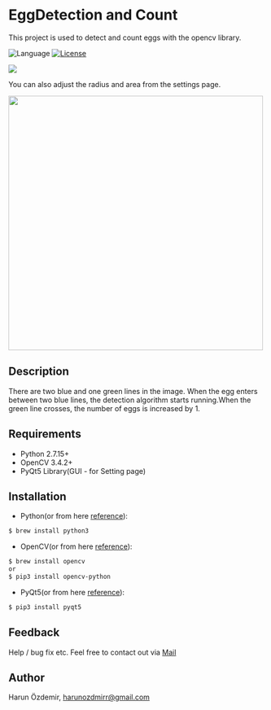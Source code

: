 # EggDetection and Count

This project is used to detect and count eggs with the opencv library.

![Language](https://img.shields.io/pypi/pyversions/Django.svg)
[![License](http://img.shields.io/badge/license-MIT-lightgrey.svg?style=flat
)](http://mit-license.org)

  <img src="https://github.com/harunozdemir/EggDetection/blob/master/master/Screen%20Shot%202018-10-26%20at%2017.26.21.png" >
  
You can also adjust the radius and area from the settings page.


  <img src="https://github.com/harunozdemir/EggDetection/blob/master/master/Screen%20Shot%202018-10-26%20at%2017.26.54.png" height="500" >
  
## Description
  There are two blue and one green lines in the image. When the egg enters between two blue lines, the detection algorithm starts running.When the green line crosses, the number of eggs is increased by 1.
  
## Requirements
- Python 2.7.15+
- OpenCV 3.4.2+ 
- PyQt5 Library(GUI - for Setting page)
  
## Installation
  - Python(or from here [reference](https://www.python.org/downloads/)):
  ```bash
  $ brew install python3
  ```
  - OpenCV(or from here [reference](https://pypi.org/project/opencv-python/)):
  ```bash
  $ brew install opencv
  or
  $ pip3 install opencv-python  
  ```   
  - PyQt5(or from here [reference](http://pyqt.sourceforge.net/Docs/PyQt5/installation.html)):
  ```bash
  $ pip3 install pyqt5
  ```
## Feedback
Help / bug fix etc. Feel free to contact out via [Mail](mailto:harunozdmirr@gmail.com)

## Author
Harun Özdemir, harunozdmirr@gmail.com
